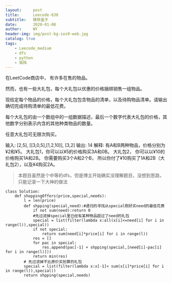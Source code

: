 ```yaml
---
layout:     post
title:      Leecode-638
subtitle:   移除盒子
date:       2020-01-08
author:     WY
header-img: img/post-bg-ios9-web.jpg
catalog: true
tags:
    - Leecode_medium
    - dfs
    - python
    - 矩阵
---
```


在LeetCode商店中， 有许多在售的物品。

然而，也有一些大礼包，每个大礼包以优惠的价格捆绑销售一组物品。

现给定每个物品的价格，每个大礼包包含物品的清单，以及待购物品清单。请输出确切完成待购清单的最低花费。

每个大礼包的由一个数组中的一组数据描述，最后一个数字代表大礼包的价格，其他数字分别表示内含的其他种类物品的数量。

任意大礼包可无限次购买。


输入: [2,5], [[3,0,5],[1,2,10]], [3,2]
输出: 14
解释: 
有A和B两种物品，价格分别为¥2和¥5。
大礼包1，你可以以¥5的价格购买3A和0B。
大礼包2， 你可以以¥10的价格购买1A和2B。
你需要购买3个A和2个B， 所以你付了¥10购买了1A和2B（大礼包2），以及¥4购买2A。


>  本题目虽然是个中等的dfs，但是博主开始确实没理解题目，没想到思路，只能记录一下大神的做法

```
class Solution:
    def shoppingOffers(price,special,needs):
        l = len(price)
        def shpping(special,need):#递归的寻找从special刚好买need的最低花费
            if not sum(need):return 0
            #先过滤掉special里已经有某种物品超过了need的礼包
            special = list(filter(lambda x:all(x[i]<=need[i] for i in range(l)),special))
            if not special:
                return sum(need[i]*price[i] for i in range(l))
            res = []
            for pac in special:
                res.append(pac[-1] + shpping(special,[need[i]-pac[i] for i in range(l)]))
            return min(res)
        # 先过滤掉不比原价买划算的礼包
        special = list(filter(lambda x:x[-1]< sum(x[i]*price[i] for i in range(l)),special))
        return shpping(special,needs)

```